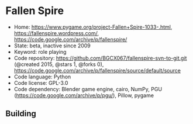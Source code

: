 # Fallen Spire

- Home: https://www.pygame.org/project-Fallen+Spire-1033-.html, https://fallenspire.wordpress.com/, https://code.google.com/archive/p/fallenspire/
- State: beta, inactive since 2009
- Keyword: role playing
- Code repository: https://github.com/BGCX067/fallenspire-svn-to-git.git (@created 2015, @stars 1, @forks 0), https://code.google.com/archive/p/fallenspire/source/default/source
- Code language: Python
- Code license: GPL-3.0
- Code dependency: Blender game engine, cairo, NumPy, PGU (https://code.google.com/archive/p/pgu/), Pillow, pygame

## Building
